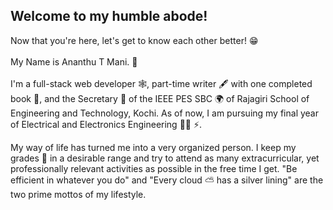 ## Welcome to my humble abode!

Now that you're here, let's get to know each other better! 😁<br><br>
My Name is Ananthu T Mani. 👋 <br><br>
I'm a full-stack web developer 🕸, part-time writer 🖋 with one
completed book 📖, and the Secretary 🤵 of the IEEE PES SBC 🌍 of Rajagiri School of Engineering and Technology, Kochi. As of now,
I am pursuing my final year of Electrical and Electronics Engineering 👷‍♂️ ⚡.

My way of life has turned me into a very organized person. I keep my grades 💯 in a desirable range and try to attend as many extracurricular, yet
professionally relevant activities as possible in the free time I get. "Be efficient in whatever you do" and "Every cloud ⛅ has a
silver lining" are the two prime mottos of my lifestyle.
